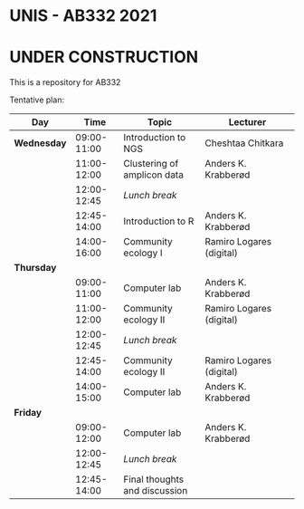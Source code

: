 # UNIS - AB332 2021

# UNDER CONSTRUCTION
This is a repository for AB332


Tentative plan:


| Day           | Time        | Topic                         | Lecturer                 |
| ------------- | ----------- | ----------------------------- | ------------------------ |
| **Wednesday** | 09:00-11:00 | Introduction to NGS           | Cheshtaa Chitkara        |
|               | 11:00-12:00 | Clustering of amplicon data   | Anders K. Krabberød      |
|               | 12:00-12:45 | _Lunch break_                 |                          |
|               | 12:45-14:00 | Introduction to R             | Anders K. Krabberød      |
|               | 14:00-16:00 | Community ecology I           | Ramiro Logares (digital) |
| **Thursday**  |             |                               |                          |
|               | 09:00-11:00 | Computer lab                  | Anders K. Krabberød      |
|               | 11:00-12:00 | Community ecology II          | Ramiro Logares (digital) |
|               | 12:00-12:45 | _Lunch break_                 |                          |
|               | 12:45-14:00 | Community ecology II          | Ramiro Logares (digital) |
|               | 14:00-15:00 | Computer lab                  | Anders K. Krabberød      |
| **Friday**    |             |                               |                          |
|               | 09:00-12:00 | Computer lab                  | Anders K. Krabberød      |
|               | 12:00-12:45 | _Lunch break_                 |                          |
|               | 12:45-14:00 | Final thoughts and discussion |                          |
